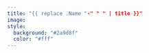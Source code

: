 ```yaml
---
title: "{{ replace .Name "-" " " | title }}"
image:
style:
  background: "#2a9d8f"
  color: "#fff"
---
```


